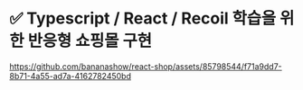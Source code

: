 
# ✅ Typescript / React / Recoil 학습을 위한 반응형 쇼핑몰 구현


https://github.com/bananashow/react-shop/assets/85798544/f71a9dd7-8b71-4a55-ad7a-4162782450bd

